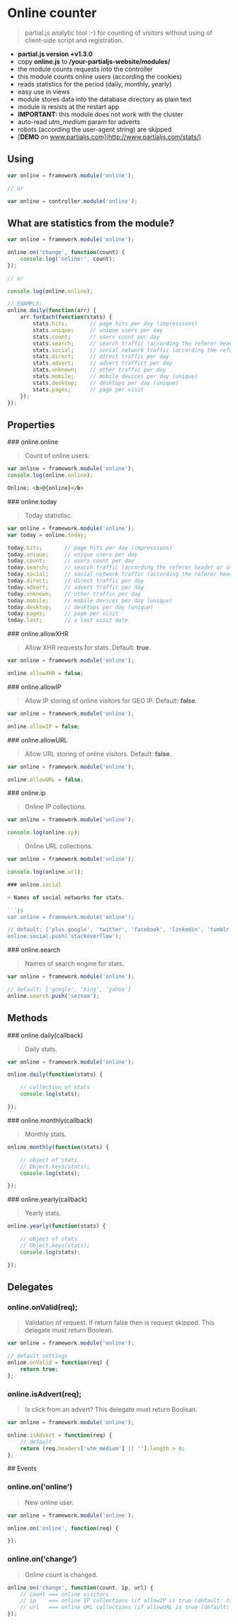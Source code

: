 # Online counter

> partial.js analytic tool :-) for counting of visitors without using of client-side script and registration.

- __partial.js version +v1.3.0__
- copy **online.js** to __/your-partialjs-website/modules/__
- the module counts requests into the controller
- this module counts online users (according the cookies)
- reads statistics for the period (daily, monthly, yearly)
- easy use in views
- module stores data into the database directory as plain text
- module is resists at the restart app
- __IMPORTANT:__ this module does not work with the cluster
- auto-read _utm_medium_ param for adverts
- robots (according the user-agent string) are skipped
- [__DEMO__ on www.partialjs.com](http://www.partialjs.com/stats/)

## Using

```js
var online = framework.module('online');

// or

var online = controller.module('online');
```

## What are statistics from the module?

```js
var online = framework.module('online');

online.on('change', function(count) {
    console.log('online:', count);
});

// or

console.log(online.online);

// EXAMPLE:
online.daily(function(arr) {
    arr.forEach(function(stats) {
        stats.hits;       // page hits per day (impressions)
        stats.unique;     // unique users per day
        stats.count;      // users count per day
        stats.search;     // search traffic (according the referer header or utm_medium param) per day
        stats.social;     // social network traffic (according the referer header or utm_medium param) per day
        stats.direct;     // direct traffic per day
        stats.advert;	  // advert traffict per day
        stats.unknown;    // other traffic per day
        stats.mobile;     // mobile devices per day (unique)
        stats.desktop;    // desktops per day (unique)
        stats.pages;      // page per visit
    });
});
```

## Properties

### online.online

> Count of online users.

```js
var online = framework.module('online');
console.log(online.online);
```

```html
Online: <b>@{online}</b>
```

### online.today

> Today statistisc.

```js
var online = framework.module('online');
var today = online.today;

today.hits;       // page hits per day (impressions)
today.unique;     // unique users per day
today.count;      // users count per day
today.search;     // search traffic (according the referer header or utm_medium param) per day
today.social;     // social network traffic (according the referer header or utm_medium param) per day
today.direct;     // direct traffic per day
today.advert;     // advert traffic per day
today.unknown;    // other traffic per day
today.mobile;     // mobile devices per day (unique)
today.desktop;    // desktops per day (unique)
today.pages;      // page per visit
today.last;       // a last visit date
```

### online.allowXHR

> Allow XHR requests for stats. Default: __true__.

```js
var online = framework.module('online');

online.allowXHR = false;
```

### online.allowIP

> Allow IP storing of online visitors for GEO IP. Default: __false__.

```js
var online = framework.module('online');

online.allowIP = false;
```

### online.allowURL

> Allow URL storing of online visitors. Default: __false__.

```js
var online = framework.module('online');

online.allowURL = false;
```

### online.ip

> Online IP collections.

```js
var online = framework.module('online');

console.log(online.ip);
```

> Online URL collections.

```js
var online = framework.module('online');

console.log(online.url);

### online.social

> Names of social networks for stats.

```js
var online = framework.module('online');

// default: ['plus.google', 'twitter', 'facebook', 'linkedin', 'tumblr', 'flickr', 'instagram']
online.social.push('stackoverflow');
```

### online.search

> Names of search engine for stats.

```js
var online = framework.module('online');

// default: ['google', 'bing', 'yahoo']
online.search.push('seznam');
```

## Methods

### online.daily(callback)

> Daily stats.

```js
var online = framework.module('online');

online.daily(function(stats) {

	// collection of stats
	console.log(stats);

});

```

### online.monthly(callback)

> Monthly stats.

```js
online.monthly(function(stats) {

	// object of stats
	// Object.keys(stats);
	console.log(stats);

});
```

### online.yearly(callback)

> Yearly stats.

```js
online.yearly(function(stats) {

	// object of stats
	// Object.keys(stats);
	console.log(stats);

});
```

## Delegates

### online.onValid(req);

> Validation of request. If return false then is request skipped. This delegate must return Boolean.

```js
var online = framework.module('online');

// default settings
online.onValid = function(req) {
	return true;
};
```

### online.isAdvert(req);

> Is click from an advert? This delegate must return Boolean.

```js
var online = framework.module('online');

online.isAdvert = function(req) {
    // default
	return (req.headers['utm_medium'] || '').length > 0;
};
```

## Events

### online.on('online')

> New online user.

```js
var online = framework.module('online');

online.on('online', function(req) {

});
```

### online.on('change')

> Online count is changed.

```js
online.on('change', function(count, ip, url) {
	// count === online visitors
	// ip    === online IP collections (if allowIP is true (default: false))
	// url   === online URL collections (if allowURL is true (default: false))
});
```
